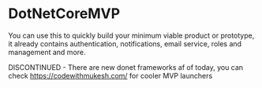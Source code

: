 # DotNetCoreMVP
You can use this to quickly build your minimum viable product or prototype, it already contains authentication, notifications, email service, roles and management and more.

DISCONTINUED - There are new donet frameworks af of today, you can check https://codewithmukesh.com/ for cooler MVP launchers
